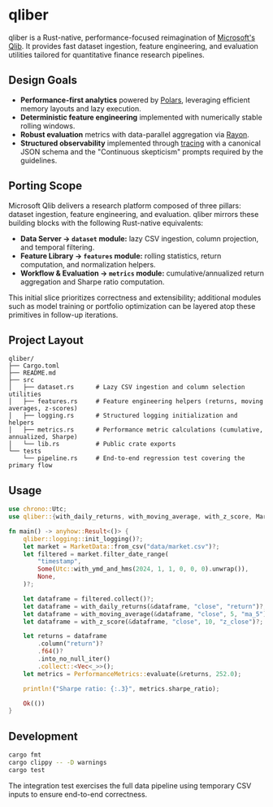 # qliber

qliber is a Rust-native, performance-focused reimagination of [Microsoft's Qlib](https://github.com/microsoft/qlib).
It provides fast dataset ingestion, feature engineering, and evaluation utilities tailored for
quantitative finance research pipelines.

## Design Goals

- **Performance-first analytics** powered by [Polars](https://www.pola.rs/), leveraging efficient memory layouts and lazy execution.
- **Deterministic feature engineering** implemented with numerically stable rolling windows.
- **Robust evaluation** metrics with data-parallel aggregation via [Rayon](https://docs.rs/rayon/latest/rayon/).
- **Structured observability** implemented through [tracing](https://docs.rs/tracing/latest/tracing/) with a canonical JSON schema and the "Continuous skepticism" prompts required by the guidelines.

## Porting Scope

Microsoft Qlib delivers a research platform composed of three pillars: dataset ingestion, feature engineering, and evaluation.
qliber mirrors these building blocks with the following Rust-native equivalents:

- **Data Server → `dataset` module:** lazy CSV ingestion, column projection, and temporal filtering.
- **Feature Library → `features` module:** rolling statistics, return computation, and normalization helpers.
- **Workflow & Evaluation → `metrics` module:** cumulative/annualized return aggregation and Sharpe ratio computation.

This initial slice prioritizes correctness and extensibility; additional modules such as model training or portfolio optimization can be layered atop these primitives in follow-up iterations.

## Project Layout

```
qliber/
├── Cargo.toml
├── README.md
├── src
│   ├── dataset.rs      # Lazy CSV ingestion and column selection utilities
│   ├── features.rs     # Feature engineering helpers (returns, moving averages, z-scores)
│   ├── logging.rs      # Structured logging initialization and helpers
│   ├── metrics.rs      # Performance metric calculations (cumulative, annualized, Sharpe)
│   └── lib.rs          # Public crate exports
└── tests
    └── pipeline.rs     # End-to-end regression test covering the primary flow
```

## Usage

```rust
use chrono::Utc;
use qliber::{with_daily_returns, with_moving_average, with_z_score, MarketData, PerformanceMetrics};

fn main() -> anyhow::Result<()> {
    qliber::logging::init_logging()?;
    let market = MarketData::from_csv("data/market.csv")?;
    let filtered = market.filter_date_range(
        "timestamp",
        Some(Utc::with_ymd_and_hms(2024, 1, 1, 0, 0, 0).unwrap()),
        None,
    )?;

    let dataframe = filtered.collect()?;
    let dataframe = with_daily_returns(&dataframe, "close", "return")?;
    let dataframe = with_moving_average(&dataframe, "close", 5, "ma_5")?;
    let dataframe = with_z_score(&dataframe, "close", 10, "z_close")?;

    let returns = dataframe
        .column("return")?
        .f64()?
        .into_no_null_iter()
        .collect::<Vec<_>>();
    let metrics = PerformanceMetrics::evaluate(&returns, 252.0);

    println!("Sharpe ratio: {:.3}", metrics.sharpe_ratio);

    Ok(())
}
```

## Development

```bash
cargo fmt
cargo clippy -- -D warnings
cargo test
```

The integration test exercises the full data pipeline using temporary CSV inputs to ensure end-to-end correctness.
